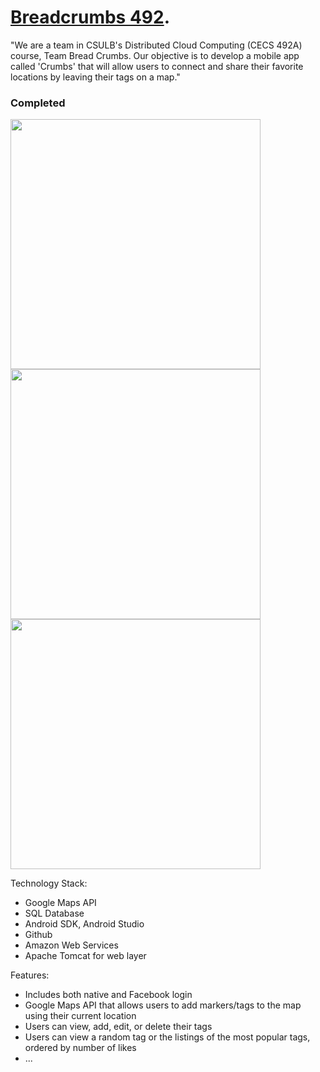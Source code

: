 # <a href="http://www.breadcrumbs492.tumblr.com/">Breadcrumbs 492</a>.
 "We are a team in CSULB's Distributed Cloud Computing (CECS 492A) course, Team Bread Crumbs. Our objective is to develop a mobile app called 'Crumbs' that will allow users to connect and share their favorite locations by leaving their tags on a map."

<h3>Completed</h3>
<img src="https://cloud.githubusercontent.com/assets/6732705/7846233/31b0f4ea-0471-11e5-92df-c3b3e7779b61.png" height="400px"/>
<img src="https://cloud.githubusercontent.com/assets/6732705/7846239/31d07dba-0471-11e5-9c7d-5b67d23b7b16.png" height="400px"/>
<img src="https://cloud.githubusercontent.com/assets/6732705/7846236/31bf6822-0471-11e5-80e6-709caa983ecf.png" height="400px"/>

Technology Stack:
<ul>
 <li>Google Maps API</li>
 <li>SQL Database</li>
 <li>Android SDK, Android Studio</li>
 <li>Github</li>
 <li>Amazon Web Services</li>
 <li>Apache Tomcat for web layer</li>
</ul>

Features:
<ul>
 <li>Includes both native and Facebook login</li>
 <li>Google Maps API that allows users to add markers/tags to the map using their current location</li>
 <li>Users can view, add, edit, or delete their tags</li>
 <li>Users can view a random tag or the listings of the most popular tags, ordered by number of likes</li>
 <li>...</li>
</ul>

